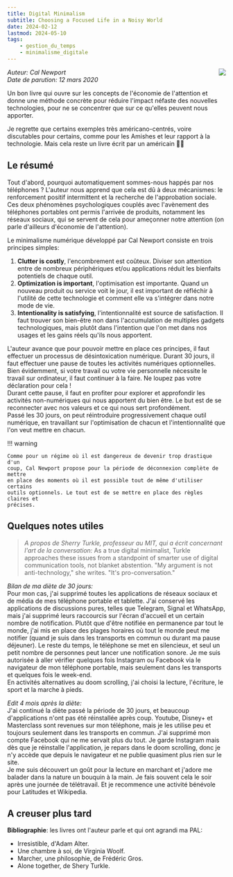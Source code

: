 ```yaml
---
title: Digital Minimalism
subtitle: Choosing a Focused Life in a Noisy World
date: 2024-02-12
lastmod: 2024-05-10
tags:
    - gestion_du_temps
    - minimalisme_digitale
---
```


<img src="images/cover_digital_minimalism.jpg" align=right />

_Auteur: Cal Newport_  
_Date de parution: 12 mars 2020_  

Un bon livre qui ouvre sur les concepts de l'économie de l'attention et donne 
une méthode concrète pour réduire l'impact néfaste des nouvelles technologies, 
pour ne se concentrer que sur ce qu'elles peuvent nous apporter. 

Je regrette que certains exemples très américano-centrés, voire discutables 
pour certains, comme pour les Amishes et leur rapport à la technologie. Mais 
cela reste un livre écrit par un américain 🤷‍♀️

## Le résumé 
Tout d'abord, pourquoi automatiquement sommes-nous happés par nos téléphones ?
L'auteur nous apprend que cela est dû à deux mécanismes: le renforcement positif 
intermittent et la recherche de l'approbation sociale. Ces deux phénomènes 
psychologiques couplés avec l'avènement des téléphones portables ont permis
l'arrivée de produits, notamment les réseaux sociaux, qui se servent de cela 
pour ameçonner notre attention (on parle d'ailleurs d'économie de l'attention).

Le minimalisme numérique développé par Cal Newport consiste en trois principes
simples:

1. **Clutter is costly**, l'encombrement est coûteux. Diviser son attention 
  entre de nombreux périphériques et/ou applications réduit les bienfaits 
  potentiels de chaque outil.
2. **Optimization is important**, l'optimisation est importante. Quand un 
  nouveau produit ou service voit le jour, il est important de réfléchir à 
  l'utilité de cette technologie et comment elle va s'intégrer dans notre mode
  de vie.
3. **Intentionality is satisfying**, l'intentionnalité est source de 
  satisfaction. Il faut trouver son bien-être non dans l'accumulation de 
  multiples gadgets technologiques, mais plutôt dans l'intention que l'on met 
  dans nos usages et les gains réels qu'ils nous apportent.

L'auteur avance que pour pouvoir mettre en place ces principes, il faut 
effectuer un processus de désintoxication numérique. Durant 30 jours, il faut 
effectuer une pause de toutes les activités numériques optionnelles. Bien 
évidemment, si votre travail ou votre vie personnelle nécessite le travail sur 
ordinateur, il faut continuer à la faire. Ne loupez pas votre déclaration pour 
cela !  
Durant cette pause, il faut en profiter pour explorer et approfondir les 
activités non-numériques qui nous apportent du bien être. Le but est de se 
reconnecter avec nos valeurs et ce qui nous sert profondément.  
Passé les 30 jours, on peut réintroduire progressivement chaque outil numérique, 
en travaillant sur l'optimisation de chacun et l'intentionnalité que l'on veut
mettre en chacun.

!!! warning

    Comme pour un régime où il est dangereux de devenir trop drastique d'un 
    coup, Cal Newport propose pour la période de déconnexion complète de mettre 
    en place des moments où il est possible tout de même d'utiliser certains 
    outils optionnels. Le tout est de se mettre en place des règles claires et 
    précises.

## Quelques notes utiles

> _A propos de Sherry Turkle, professeur au MIT, qui a écrit concernant l'art de
> la conversation:_
> As a true digital minimalist, Turkle approaches these issues from a standpoint
> of smarter use of digital communication tools, not blanket abstention. "My 
> argument is not anti-technology," she writes. "It's pro-conversation."

_Bilan de ma diète de 30 jours:_  
Pour mon cas, j'ai supprimé toutes les applications de réseaux sociaux et de 
média de mes téléphone portable et tablette. J'ai conservé les applications de 
discussions pures, telles que Telegram, Signal et WhatsApp, mais j'ai supprimé 
leurs raccourcis sur l'écran d'accueil et un certain nombre de notification. 
Plutôt que d'être notifiée en permanence par tout le monde, j'ai mis en place 
des plages horaires où tout le monde peut me notifier (quand je suis dans les 
transports en commun ou durant ma pause déjeuner). Le reste du temps, le 
téléphone se met en silencieux, et seul un petit nombre de personnes peut 
lancer une notification sonore. Je me suis autorisée à aller vérifier quelques 
fois Instagram ou Facebook via le navigateur de mon téléphone portable, mais 
seulement dans les transports et quelques fois le week-end.  
En activités alternatives au doom scrolling, j'ai choisi la lecture, l'écriture, 
le sport et la marche à pieds.

_Edit 4 mois après la diète:_  
J'ai continué la diète passé la période de 30 jours, et beaucoup d'applications
n'ont pas été réinstallée après coup. Youtube, Disney+ et Masterclass sont 
revenues sur mon téléphone, mais je les utilise peu et toujours seulement dans 
les transports en commun. J'ai supprimé mon compte Facebook qui ne me servait 
plus du tout. Je garde Instagram mais dès que je réinstalle l'application, je 
repars dans le doom scrolling, donc je n'y accède que depuis le navigateur et ne
publie quasiment plus rien sur le site.  
Je me suis découvert un goût pour la lecture en marchant et j'adore me balader 
dans la nature un bouquin à la main. Je fais souvent cela le soir après une 
journée de télétravail. Et je recommence une activité bénévole pour Latitudes 
et Wikipedia.

## A creuser plus tard

**Bibliographie**: les livres ont l'auteur parle et qui ont agrandi ma PAL:

- Irresistible, d'Adam Alter.
- Une chambre à soi, de Virginia Woolf.
- Marcher, une philosophie, de Frédéric Gros.
- Alone together, de Shery Turkle.